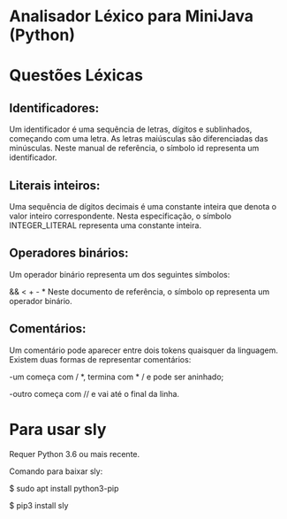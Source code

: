 # Analisador Léxico para MiniJava (Python)
# Questões Léxicas

## Identificadores:
Um identificador é uma sequência de letras, dígitos e sublinhados, começando com uma letra. As letras maiúsculas são diferenciadas das minúsculas. Neste manual de referência, o símbolo id representa um identificador.

## Literais inteiros:
Uma sequência de dígitos decimais é uma constante inteira que denota o valor inteiro correspondente. Nesta especificação, o símbolo INTEGER_LITERAL representa uma constante inteira.

## Operadores binários:
Um operador binário representa um dos seguintes símbolos:

&&     <     +     -     *
Neste documento de referência, o símbolo op representa um operador binário.

## Comentários:
Um comentário pode aparecer entre dois tokens quaisquer da linguagem. Existem duas formas de representar comentários:

-um começa com / *, termina com * / e pode ser aninhado;

-outro começa com // e vai até o final da linha.

# Para usar sly
Requer Python 3.6 ou mais recente.

Comando para baixar sly:

$ sudo apt install python3-pip

$ pip3 install sly



